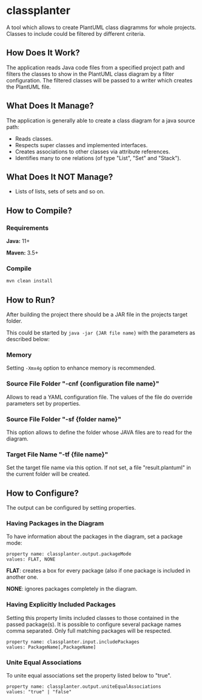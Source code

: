 # classplanter
A tool which allows to create PlantUML class diagramms for whole projects. Classes to include could be filtered by different criteria.


## How Does It Work?

The application reads Java code files from a specified project path and filters the classes to show in the PlantUML
class diagram by a filter configuration. The filtered classes will be passed to a writer which creates the PlantUML
file.


## What Does It Manage?

The application is generally able to create a class diagram for a java source path:

* Reads classes.
* Respects super classes and implemented interfaces.
* Creates associations to other classes via attribute references.
* Identifies many to one relations (of type "List", "Set" and "Stack").


## What Does It NOT Manage?

* Lists of lists, sets of sets and so on.


## How to Compile?

### Requirements

**Java:** 11+

**Maven:** 3.5+

### Compile

```bash
mvn clean install
```


## How to Run?

After building the project there should be a JAR file in the projects target folder.

This could be started by ``java -jar {JAR file name}`` with the parameters as described below:

### Memory

Setting ``-Xmx4g`` option to enhance memory is recommended.

### Source File Folder "-cnf {configuration file name}"

Allows to read a YAML configuration file. The values of the file do override parameters set by properties.

### Source File Folder "-sf {folder name}"

This option allows to define the folder whose JAVA files are to read for the diagram.

### Target File Name "-tf {file name}"

Set the target file name via this option. If not set, a file "result.plantuml" in the current folder will be created.



## How to Configure?

The output can be configured by setting properties.

### Having Packages in the Diagram

To have information about the packages in the diagram, set a package mode:

```
property name: classplanter.output.packageMode
values: FLAT, NONE
```

**FLAT**: creates a box for every package (also if one package is included in another one.

**NONE**: ignores packages completely in the diagram.

### Having Explicitly Included Packages

Setting this property limits included classes to those contained in the passed package(s). It is possible to configure several package names comma separated. Only full matching packages will be respected.

```
property name: classplanter.input.includePackages
values: PackageName[,PackageName]
```

### Unite Equal Associations

To unite equal associations set the property listed below to "true".

```
property name: classplanter.output.uniteEqualAssociations
values: "true" | "false"
```